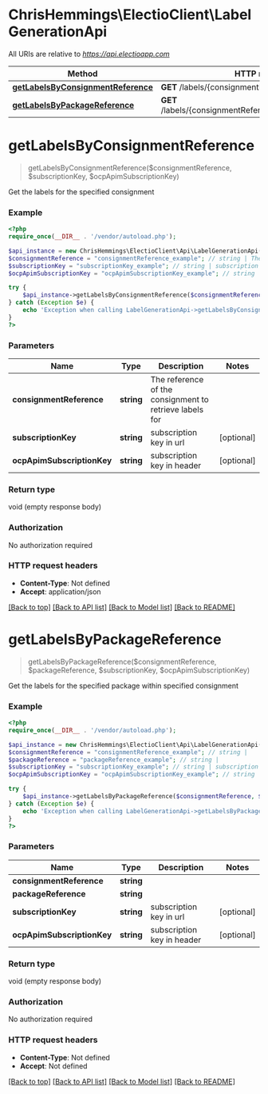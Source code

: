 # ChrisHemmings\ElectioClient\LabelGenerationApi

All URIs are relative to *https://api.electioapp.com*

Method | HTTP request | Description
------------- | ------------- | -------------
[**getLabelsByConsignmentReference**](LabelGenerationApi.md#getLabelsByConsignmentReference) | **GET** /labels/{consignmentReference} | 
[**getLabelsByPackageReference**](LabelGenerationApi.md#getLabelsByPackageReference) | **GET** /labels/{consignmentReference}/{packageReference} | 


# **getLabelsByConsignmentReference**
> getLabelsByConsignmentReference($consignmentReference, $subscriptionKey, $ocpApimSubscriptionKey)



Get the labels for the specified consignment

### Example
```php
<?php
require_once(__DIR__ . '/vendor/autoload.php');

$api_instance = new ChrisHemmings\ElectioClient\Api\LabelGenerationApi();
$consignmentReference = "consignmentReference_example"; // string | The reference of the consignment to retrieve labels for
$subscriptionKey = "subscriptionKey_example"; // string | subscription key in url
$ocpApimSubscriptionKey = "ocpApimSubscriptionKey_example"; // string | subscription key in header

try {
    $api_instance->getLabelsByConsignmentReference($consignmentReference, $subscriptionKey, $ocpApimSubscriptionKey);
} catch (Exception $e) {
    echo 'Exception when calling LabelGenerationApi->getLabelsByConsignmentReference: ', $e->getMessage(), PHP_EOL;
}
?>
```

### Parameters

Name | Type | Description  | Notes
------------- | ------------- | ------------- | -------------
 **consignmentReference** | **string**| The reference of the consignment to retrieve labels for |
 **subscriptionKey** | **string**| subscription key in url | [optional]
 **ocpApimSubscriptionKey** | **string**| subscription key in header | [optional]

### Return type

void (empty response body)

### Authorization

No authorization required

### HTTP request headers

 - **Content-Type**: Not defined
 - **Accept**: application/json

[[Back to top]](#) [[Back to API list]](../../README.md#documentation-for-api-endpoints) [[Back to Model list]](../../README.md#documentation-for-models) [[Back to README]](../../README.md)

# **getLabelsByPackageReference**
> getLabelsByPackageReference($consignmentReference, $packageReference, $subscriptionKey, $ocpApimSubscriptionKey)



Get the labels for the specified package within specified consignment

### Example
```php
<?php
require_once(__DIR__ . '/vendor/autoload.php');

$api_instance = new ChrisHemmings\ElectioClient\Api\LabelGenerationApi();
$consignmentReference = "consignmentReference_example"; // string | 
$packageReference = "packageReference_example"; // string | 
$subscriptionKey = "subscriptionKey_example"; // string | subscription key in url
$ocpApimSubscriptionKey = "ocpApimSubscriptionKey_example"; // string | subscription key in header

try {
    $api_instance->getLabelsByPackageReference($consignmentReference, $packageReference, $subscriptionKey, $ocpApimSubscriptionKey);
} catch (Exception $e) {
    echo 'Exception when calling LabelGenerationApi->getLabelsByPackageReference: ', $e->getMessage(), PHP_EOL;
}
?>
```

### Parameters

Name | Type | Description  | Notes
------------- | ------------- | ------------- | -------------
 **consignmentReference** | **string**|  |
 **packageReference** | **string**|  |
 **subscriptionKey** | **string**| subscription key in url | [optional]
 **ocpApimSubscriptionKey** | **string**| subscription key in header | [optional]

### Return type

void (empty response body)

### Authorization

No authorization required

### HTTP request headers

 - **Content-Type**: Not defined
 - **Accept**: Not defined

[[Back to top]](#) [[Back to API list]](../../README.md#documentation-for-api-endpoints) [[Back to Model list]](../../README.md#documentation-for-models) [[Back to README]](../../README.md)

